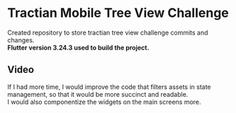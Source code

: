 # Tractian Mobile Tree View Challenge

Created repository to store tractian tree view challenge commits and changes.<br/> 
<b>Flutter version 3.24.3 used to build the project.</b>

## Video


If I had more time, I would improve the code that filters assets in state management, so that it would be more succinct and readable.<br/> 
I would also componentize the widgets on the main screens more.
